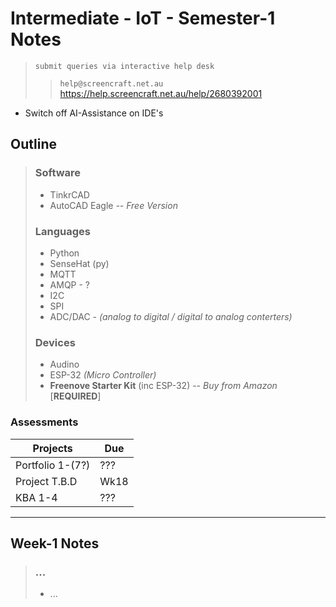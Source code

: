 # Intermediate - IoT - Semester-1 Notes

> `submit queries via interactive help desk`
> > `help@screencraft.net.au`
> > https://help.screencraft.net.au/help/2680392001

- Switch off AI-Assistance on IDE's

## Outline

> ### Software
> - TinkrCAD
> - AutoCAD Eagle _-- Free Version_
>
> ### Languages
> - Python
> - SenseHat (py)
> - MQTT
> - AMQP - ?
> - I2C
> - SPI
> - ADC/DAC - _(analog to digital / digital to analog conterters)_
>
> ### Devices
> - Audino
> - ESP-32 _(Micro Controller)_
> - **Freenove Starter Kit** (inc ESP-32) -- _Buy from Amazon_ [**REQUIRED**]

### Assessments

|  Projects        | Due  |
|------------------|------|
| Portfolio 1-(7?) | ???  |
| Project T.B.D    | Wk18 |
| KBA 1-4          | ???  |

---

## Week-1 Notes

> ### ...
> - ...
